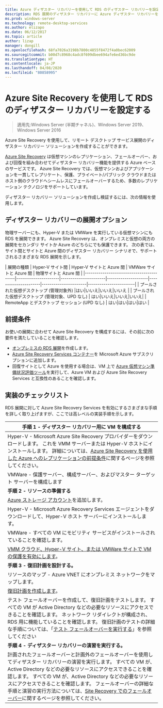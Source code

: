 ```yaml
---
title: Azure ディザスター リカバリーを使用して RDS のディザスター リカバリーを設定する
description: RDS 展開のディザスター リカバリーに Azure ディザスター リカバリーを使用する方法について説明する
ms.prod: windows-server
ms.technology: remote-desktop-services
ms.author: elizapo
ms.date: 06/12/2017
ms.topic: article
author: lizap
manager: dongill
ms.openlocfilehash: 68fa7026a3198b7800c4855f8472f4a0bec62009
ms.sourcegitcommit: b00d7c8968c4adc8f699dbee694afe6ed36bc9de
ms.translationtype: HT
ms.contentlocale: ja-JP
ms.lasthandoff: 04/08/2020
ms.locfileid: "80858995"
---
```

# <a name="set-up-disaster-recovery-for-rds-using-azure-site-recovery"></a>Azure Site Recovery を使用して RDS のディザスター リカバリーを設定する

>適用先:Windows Server (半期チャネル)、Windows Server 2019、Windows Server 2016

Azure Site Recovery を使用して、リモート デスクトップ サービス展開のディザスター リカバリー ソリューションを作成することができます。 

[Azure Site Recovery](/azure/site-recovery/site-recovery-overview) は仮想マシンのレプリケーション、フェールオーバー、および回復を組み合わせてディザスター リカバリー機能を提供する Azure ベースのサービスです。 Azure Site Recovery では、仮想マシンおよびアプリケーションを一貫してレプリケート、保護、プライベート/パブリック クラウドまたはホスト側のクラウドへシームレスにフェールオーバーするため、多数のレプリケーション テクノロジをサポートしています。 

ディザスター リカバリー ソリューションを作成し検証するには、次の情報を使用します。

## <a name="disaster-recovery-deployment-options"></a>ディザスター リカバリーの展開オプション

物理サーバーにも、Hyper-V または VMWare を実行している仮想マシンにも RDS を展開できます。 Azure Site Recovery は、オンプレミスと仮想の両方の展開をセカンダリ サイトか Azure のどちらにでも保護できます。 次の表では、サイト間とサイトと Azure 間のディザスター リカバリー シナリオで、サポートされるさまざまな RDS 展開を示します。

| 展開の種類                          | Hyper-V サイト間 | Hyper-V サイトと Azure 間 | VMWare サイトと Azure 間 | 物理サイトと Azure 間 |
|------------------------------------------|----------------------|-----------------------|---------------------|----------------------|-----------------------|------------------------|
| プールされた仮想デスクトップ (管理対象外)       |はい|いいえ|いいえ|いいえ |
| プールされた仮想デスクトップ (管理対象、UPD なし) | はい|いいえ|いいえ|いいえ|
| RemoteApp とデスクトップ セッション (UPD なし) | はい|はい|はい|はい  |

## <a name="prerequisites"></a>前提条件

お使いの展開に合わせて Azure Site Recovery を構成するには、その前に次の要件を満たしていることを確認します。

- [オンプレミスの RDS 展開](rds-deploy-infrastructure.md)を作成します。
- [Azure Site Recovery Services コンテナー](/azure/site-recovery/site-recovery-vmm-to-azure#create-a-recovery-services-vault)を Microsoft Azure サブスクリプションに追加します。
- 回復サイトとして Azure を使用する場合は、VM 上で [Azure 仮想マシン準備状況評価ツール](https://azure.microsoft.com/downloads/vm-readiness-assessment/)を実行して、Azure VM および Azure Site Recovery Services と互換性のあることを確認します。
 
## <a name="implementation-checklist"></a>実装のチェックリスト

RDS 展開に対して Azure Site Recovery Services を有効にするさまざまな手順を詳しく取り上げますが、ここでは高レベルの実装手順を示します。

| **手順 1 - ディザスター リカバリー用に VM を構成する**                                                                                                                                                                                               |
|--------------------------------------------------------------------------------------------------------------------------------------------------------------------------------------------------------------------------------------------|
| Hyper-V - Microsoft Azure Site Recovery プロバイダーをダウンロードします。 これを VMM サーバーまたは Hyper-V ホストにインストールします。 詳細については、[Azure Site Recovery を使用した Azure へのレプリケーションの前提条件](/azure/site-recovery/site-recovery-prereq)に関するページを参照してください。                                                                                                                             |
| VMWare - 保護サーバー、構成サーバー、およびマスター ターゲット サーバーを構成します                                                                                                                                                      |
| **手順 2 - リソースの準備する**                                                                                                                                                                                                           |
| [Azure ストレージ アカウント](/azure/storage/storage-create-storage-account)を追加します。                                                                                                                                                                                                              |
| Hyper-V - Microsoft Azure Recovery Services エージェントをダウンロードして、Hyper-V ホスト サーバーにインストールします。                                                                                                                                     |
| VMWare - すべての VM にモビリティ サービスがインストールされていることを確認します。                                                                                                                                                                           |
| [VMM クラウド、Hyper-V サイト、または VMWare サイトで VM の保護を有効にします](rds-enable-dr-with-asr.md)。                                                                                                                                                                    |
| **手順 3 - 復旧計画を設計する。**                                                                                                                                                                                                        |
| リソースのマップ - Azure VNET にオンプレミス ネットワークをマップします。                                                                                                                                                                              |
| [復旧計画を作成します](rds-disaster-recovery-plan.md)。 |
| テスト フェールオーバーを作成して、復旧計画をテストします。 すべての VM が Active Directory などの必要なリソースにアクセスできることを確認します。 ネットワーク リダイレクトが構成され、RDS 用に機能していることを確認します。 復旧計画のテストの詳細な手順については、「[テスト フェールオーバーを実行する](/azure/site-recovery/site-recovery-test-failover-to-azure)」を参照してください|
| **手順 4 - ディザスター リカバリーの演習を実行する。**                                                                                                                                                                                                     |
| 計画されたフェールオーバーと計画外のフェールオーバーを使用してディザスター リカバリーの演習を実行します。 すべての VM が、Active Directory などの必要なリソースにアクセスできることを確認します。 すべての VM が、Active Directory などの必要なリソースにアクセスできることを確認します。 フェールオーバーの詳細な手順と演習の実行方法については、[Site Recovery でのフェールオーバー](/azure/site-recovery/site-recovery-failover)に関するページを参照してください。|


